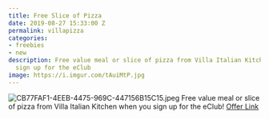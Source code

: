 ```yaml
---
title: Free Slice of Pizza
date: 2019-08-27 15:33:00 Z
permalink: villapizza
categories:
- freebies
- new
description: Free value meal or slice of pizza from Villa Italian Kitchen when you
  sign up for the eClub
image: https://i.imgur.com/tAuiMtP.jpg
---
```


![CB77FAF1-4EEB-4475-969C-447156B15C15.jpeg](/uploads/CB77FAF1-4EEB-4475-969C-447156B15C15.jpeg)
Free value meal or slice of pizza from Villa Italian Kitchen when you sign up for the eClub!
[Offer Link](https://www.villaitaliankitchen.com/eclub)